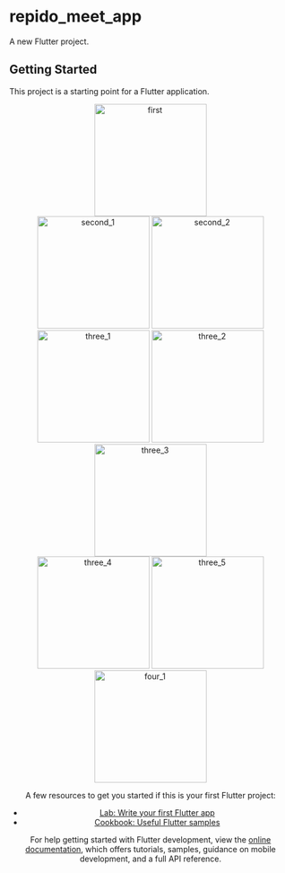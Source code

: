 # repido_meet_app

A new Flutter project.

## Getting Started

This project is a starting point for a Flutter application.

<div align="center">
  <img src="https://github.com/MEeTpanchal1222/laza_meet_app/assets/143181413/adf4b798-bfcb-4950-ba85-1f99064dbda8" width="200" alt="first">
  

<div align="center">
  <img src="https://github.com/MEeTpanchal1222/laza_meet_app/assets/143181413/c351cf0f-47a1-4b89-8744-84c0ec74b091" width="200" alt="second_1">
    <img src="https://github.com/MEeTpanchal1222/laza_meet_app/assets/143181413/503a91a4-dc30-45ab-9948-27c11451901f" width="200" alt="second_2">
</div>

<div align="center">
  <img src="https://github.com/MEeTpanchal1222/laza_meet_app/assets/143181413/b71acaa5-48b7-4a09-a1ce-3d2a3b7b22b6" width="200" alt="three_1">
  <img src="https://github.com/MEeTpanchal1222/laza_meet_app/assets/143181413/acd7fcdf-5ddb-48e2-9438-5b4c3b12dce9" width="200" alt="three_2">
  <img src="https://github.com/MEeTpanchal1222/laza_meet_app/assets/143181413/fd8197a6-d043-43fc-9273-23cc499c304e"  width="200" alt="three_3"> 
</div>

<div align="center">
  <img src="https://github.com/MEeTpanchal1222/laza_meet_app/assets/143181413/34bea255-8b2a-4f5b-8a3d-2f0d4f60df81" width="200" alt="three_4">
  <img src="https://github.com/MEeTpanchal1222/laza_meet_app/assets/143181413/62fb6880-cfa8-4e13-a036-a939d8b14c19" width="200" alt="three_5">
</div>

<div align="center">
<img src="https://github.com/MEeTpanchal1222/laza_meet_app/assets/143181413/eefe6559-487b-43cd-bdb6-0eda4944a1f8" width="200" alt="four_1">
</div>


A few resources to get you started if this is your first Flutter project:

- [Lab: Write your first Flutter app](https://docs.flutter.dev/get-started/codelab)
- [Cookbook: Useful Flutter samples](https://docs.flutter.dev/cookbook)

For help getting started with Flutter development, view the
[online documentation](https://docs.flutter.dev/), which offers tutorials,
samples, guidance on mobile development, and a full API reference.
